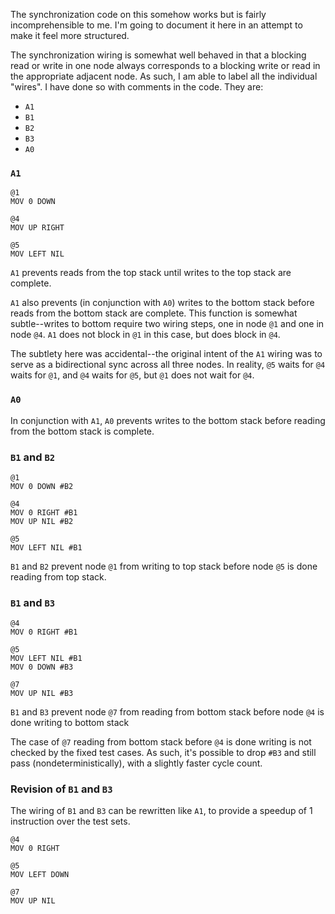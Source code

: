 The synchronization code on this somehow works but is fairly incomprehensible to me. I'm going to document it here in an attempt to make it feel more structured.

The synchronization wiring is somewhat well behaved in that a blocking read or write in one node always corresponds to a blocking write or read in the appropriate adjacent node. As such, I am able to label all the individual "wires". I have done so with comments in the code. They are:
- `A1`
- `B1`
- `B2`
- `B3`
- `A0`

### `A1`

``` TIS-100
@1
MOV 0 DOWN

@4
MOV UP RIGHT

@5
MOV LEFT NIL
```

`A1` prevents reads from the top stack until writes to the top stack are complete.

`A1` also prevents (in conjunction with `A0`) writes to the bottom stack before reads from the bottom stack are complete. This function is somewhat subtle--writes to bottom require two wiring steps, one in node `@1` and one in node `@4`. `A1` does not block in `@1` in this case, but does block in `@4`.

The subtlety here was accidental--the original intent of the `A1` wiring was to serve as a bidirectional sync across all three nodes. In reality, `@5` waits for `@4` waits for `@1`, and `@4` waits for `@5`, but `@1` does not wait for `@4`.

### `A0`

In conjunction with `A1`, `A0` prevents writes to the bottom stack before reading from the bottom stack is complete.

### `B1` and `B2`

``` TIS-100
@1
MOV 0 DOWN #B2

@4
MOV 0 RIGHT #B1
MOV UP NIL #B2

@5
MOV LEFT NIL #B1
```

`B1` and `B2` prevent node `@1` from writing to top stack before node `@5` is done reading from top stack.

### `B1` and `B3`

``` TIS-100
@4
MOV 0 RIGHT #B1

@5
MOV LEFT NIL #B1
MOV 0 DOWN #B3

@7
MOV UP NIL #B3
```

`B1` and `B3` prevent node `@7` from reading from bottom stack before node `@4` is done writing to bottom stack

The case of `@7` reading from bottom stack before `@4` is done writing is not checked by the fixed test cases. As such, it's possible to drop `#B3` and still pass (nondeterministically), with a slightly faster cycle count.

### Revision of `B1` and `B3`

The wiring of `B1` and `B3` can be rewritten like `A1`, to provide a speedup of 1 instruction over the test sets.

``` TIS-100
@4
MOV 0 RIGHT

@5
MOV LEFT DOWN

@7
MOV UP NIL
```
